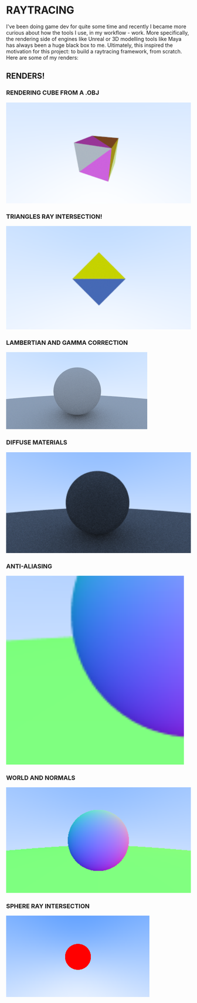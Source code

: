 # RAYTRACING
I've been doing game dev for quite some time and recently I became more curious about how the tools I use, in my workflow - work. 
More specifically, the rendering side of engines like Unreal or 3D modelling tools like Maya has always been a huge black box to me.
Ultimately, this inspired the motivation for this project: to build a raytracing framework, from scratch. Here are some of my renders:

## RENDERS!

### RENDERING CUBE FROM A .OBJ
![Cube Rendering](https://github.com/IsaacYu15/RaytracingFromScratch/raw/main/renders/CubeFromObj.png)

### TRIANGLES RAY INTERSECTION!
![Triangle Ray Intersection](https://github.com/IsaacYu15/RaytracingFromScratch/raw/main/renders/FirstTriangle.png)

### LAMBERTIAN AND GAMMA CORRECTION
![Lambert and Gamma Correction](https://github.com/IsaacYu15/RaytracingFromScratch/raw/main/renders/LambertAndGammaCorrection.png)

### DIFFUSE MATERIALS
![First Diffuse Material](https://github.com/IsaacYu15/RaytracingFromScratch/raw/main/renders/FirstDiffuseMaterail.png)

### ANTI-ALIASING
![(Anti-Aliasing)](https://github.com/IsaacYu15/RaytracingFromScratch/blob/main/renders/Anti-Aliasing.png)

### WORLD AND NORMALS
![World And Normals](https://github.com/IsaacYu15/RaytracingFromScratch/raw/main/renders/NormalWorld.png)

### SPHERE RAY INTERSECTION
![First Sphere Ray Intersection](https://github.com/IsaacYu15/RaytracingFromScratch/raw/main/renders/FirstSphereRayIntersection.png)



